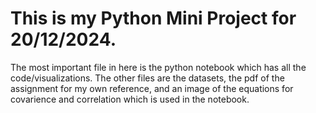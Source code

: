 # This is my Python Mini Project for 20/12/2024.

The most important file in here is the python notebook which has all the code/visualizations. The other files are the datasets, the pdf of the assignment for my own reference, and an image of the equations for covarience and correlation which is used in the notebook.
